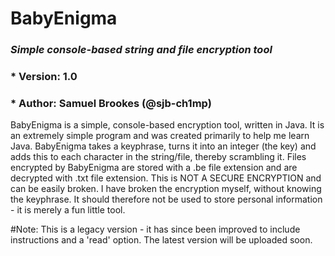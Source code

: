 # BabyEnigma
### *Simple console-based string and file encryption tool*
### * Version: 1.0
### * Author: Samuel Brookes (@sjb-ch1mp)

BabyEnigma is a simple, console-based encryption tool, written in Java. It is an extremely simple program and was created primarily to help me learn Java. 
BabyEnigma takes a keyphrase, turns it into an integer (the key) and adds this to each character in the string/file, thereby scrambling it.
Files encrypted by BabyEnigma are stored with a .be file extension and are decrypted with  .txt file extension.
This is NOT A SECURE ENCRYPTION and can be easily broken. I have broken the encryption myself, without knowing the keyphrase. It should therefore not be used to store personal information - it is merely a fun little tool.

#Note: This is a legacy version - it has since been improved to include instructions and a 'read' option. The latest version will be uploaded soon.
